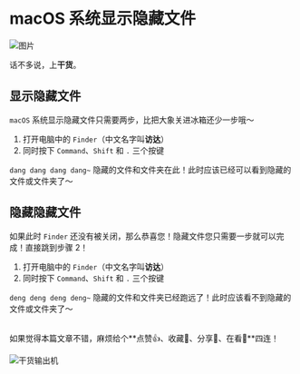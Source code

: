 # macOS 系统显示隐藏文件

![图片](https://file.zhangpeng.site/2021/12/05/1.png)

话不多说，上**干货**。

## 显示隐藏文件

`macOS` 系统显示隐藏文件只需要两步，比把大象关进冰箱还少一步哦～

1. 打开电脑中的 `Finder`（中文名字叫**访达**）
2. 同时按下 `Command`、`Shift` 和 `.` 三个按键

`dang dang dang dang~` 隐藏的文件和文件夹在此！此时应该已经可以看到隐藏的文件或文件夹了～

## 隐藏隐藏文件

如果此时 `Finder` 还没有被关闭，那么恭喜您！隐藏文件您只需要一步就可以完成！直接跳到步骤 2！

1. 打开电脑中的 `Finder`（中文名字叫**访达**）
2. 同时按下 `Command`、`Shift` 和 `.` 三个按键

`deng deng deng deng~` 隐藏的文件和文件夹已经跑远了！此时应该看不到隐藏的文件或文件夹了～

######

如果觉得本篇文章不错，麻烦给个**点赞👍、收藏🌟、分享👊、在看👀**四连！

![干货输出机](https://file.zhangpeng.site/wechat/qrcode.jpg)
